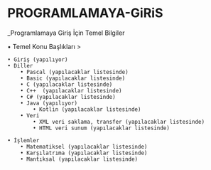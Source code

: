 # PROGRAMLAMAYA-GiRiS

 _Programlamaya Giriş İçin Temel Bilgiler

• Temel Konu Başlıkları >

	• Giriş (yapılıyor)
	• Diller
		• Pascal (yapılacaklar listesinde)
		• Basic (yapılacaklar listesinde)
		• C (yapılacaklar listesinde)
		• C++  (yapılacaklar listesinde)
		• C# (yapılacaklar listesinde)
		• Java (yapılıyor)
			• Kotlin (yapılacaklar listesinde)
		• Veri
			• XML veri saklama, transfer (yapılacaklar listesinde)
			• HTML veri sunum (yapılacaklar listesinde)
				
	• İşlemler
		• Matematiksel (yapılacaklar listesinde)
		• Karşılatrıma (yapılacaklar listesinde)
		• Mantıksal (yapılacaklar listesinde)
